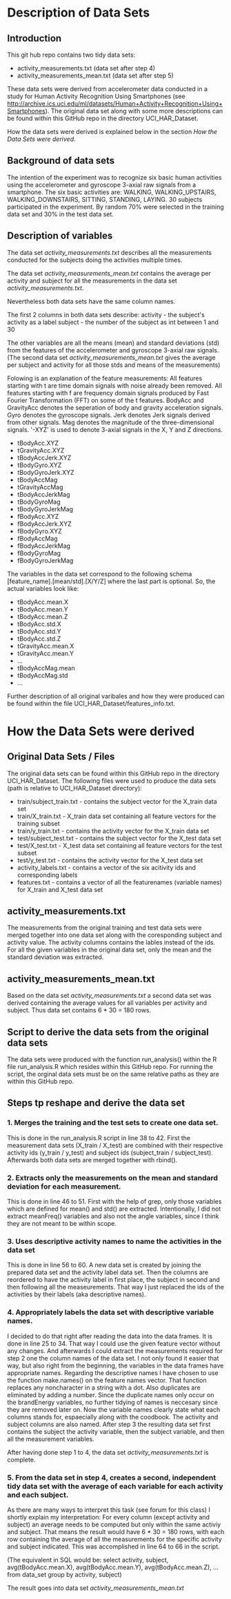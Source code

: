 # Description of Data Sets

## Introduction
This git hub repo contains two tidy data sets:
* activity_measurements.txt (data set after step 4)
* activity_measurements_mean.txt (data set after step 5)

These data sets were derived from accelerometer data conducted in a study for Human Activity Recognition Using Smartphones (see http://archive.ics.uci.edu/ml/datasets/Human+Activity+Recognition+Using+Smartphones).
The original data set along with some more descriptions can be found within this GitHub repo in the directory UCI_HAR_Dataset.

How the data sets were derived is explained below in the section *How the Data Sets were derived*.

## Background of data sets
The intention of the experiment was to recognize six basic human activities using the accelerometer and gyroscope 3-axial raw signals from a smartphone.
The six basic activities are: WALKING, WALKING_UPSTAIRS, WALKING_DOWNSTAIRS, SITTING, STANDING, LAYING.
30 subjects participated in the experiment. By random 70% were selected in the training data set and 30% in the test data set.

## Description of variables
The data set *activity_measurements.txt* describes all the measurements conducted for the subjects doing the activities multiple times. 

The data set *activity_measurements_mean.txt* contains the average per activity and subject for all the measurements in the data set *activity_measurements.txt*.

Nevertheless both data sets have the same column names.

The first 2 columns in both data sets describe:
activity - the subject's activity as a label
subject - the number of the subject as int between 1 and 30

The other variables are all the means (mean) and standard deviations (std) from the features of the accelerometer and gyroscope 3-axial raw signals. (The second data set 
*activity_measurements_mean.txt* gives the average per subject and activity for all those stds and means of the measurements)

Folowing is an explanation of the feature measurements:
All features starting with t are time domain signals with noise already been removed.
All features starting with f are frequency domain signals produced by Fast Fourier Transformation (FFT) on some of the t features.
BodyAcc and GravityAcc denotes the seperation of body and gravity acceleration signals.
Gyro denotes the gyroscope signals.
Jerk denotes Jerk signals derived from other signals.
Mag denotes the magnitude of the three-dimensional signals.
'-XYZ' is used to denote 3-axial signals in the X, Y and Z directions.

* tBodyAcc.XYZ
* tGravityAcc.XYZ
* tBodyAccJerk.XYZ
* tBodyGyro.XYZ
* tBodyGyroJerk.XYZ
* tBodyAccMag
* tGravityAccMag
* tBodyAccJerkMag
* tBodyGyroMag
* tBodyGyroJerkMag
* fBodyAcc.XYZ
* fBodyAccJerk.XYZ
* fBodyGyro.XYZ
* fBodyAccMag
* fBodyAccJerkMag
* fBodyGyroMag
* fBodyGyroJerkMag

The variables in the data set correspond to the following schema [feature_name].[mean/std].[X/Y/Z] where the last part is optional.
So, the actual variables look like:
* tBodyAcc.mean.X
* tBodyAcc.mean.Y
* tBodyAcc.mean.Z
* tBodyAcc.std.X
* tBodyAcc.std.Y
* tBodyAcc.std.Z
* tGravityAcc.mean.X
* tGravityAcc.mean.Y
* ...
* tBodyAccMag.mean
* tBodyAccMag.std
* ...

Further description of all original varibales and how they were produced can be found within the file UCI_HAR_Dataset/features_info.txt.

# How the Data Sets were derived

## Original Data Sets / Files
The original data sets can be found within this GitHub repo in the directory UCI_HAR_Dataset. 
The following files were used to produce the data sets (path is relative to UCI_HAR_Dataset directory):
* train/subject_train.txt - contains the subject vector for the X_train data set
* train/X_train.txt - X_train data set containing all feature vectors for the training subset
* train/y_train.txt - contains the activity vector for the X_train data set
* test/subject_test.txt - contains the subject vector for the X_test data set
* test/X_test.txt - X_test data set containing all feature vectors for the test subset
* test/y_test.txt - contains the activity vector for the X_test data set
* activity_labels.txt - contains a vector of the six acitivity ids and corresponding labels
* features.txt - contains a vector of all the featurenames (variable names) for X_train and X_test data set
	
## activity_measurements.txt
The measurements from the original training and test data sets were merged together into one data set along with the coresponding subject and activity value.
The activity columns contains the lables instead of the ids.
For all the given variables in the original data set, only the mean and the standard deviation was extracted.

## activity_measurements_mean.txt
Based on the data set *activity_measurements.txt* a second data set was derived containing the average values for all variables per activity and subject.
Thus data set contains 6 * 30 = 180 rows.

## Script to derive the data sets from the original data sets
The data sets were produced with the function run_analysis() within the R file run_analysis.R which resides within this GitHub repo.
For running the script, the orginal data sets must be on the same relative paths as they are within this GitHub repo.

## Steps tp reshape and derive the data set
### 1. Merges the training and the test sets to create one data set.
This is done in the run_analysis.R script in line 38 to 42.
First the measurement data sets (X_train / X_test) are combined with their respective activity ids (y_train / y_test) and subject ids (subject_train / subject_test).
Afterwards both data sets are merged together with rbind().

### 2. Extracts only the measurements on the mean and standard deviation for each measurement.
This is done in line 46 to 51.
First with the help of grep, only those variables which are defined for mean() and std() are extracted. Intentionally, I did not extract meanFreq() variables and also not the angle variables, since I think they are not meant to be within scope.

### 3. Uses descriptive activity names to name the activities in the data set
This is done in line 56 to 60.
A new data set is created by joining the prepared data set and the activity label data set. Then the columns are reordered to have the activity label in first place, the subject in second and then following all the measeurements.
That way I just replaced the ids of the activities by their labels (aka descriptive names).

### 4. Appropriately labels the data set with descriptive variable names.
I decided to do that right after reading the data into the data frames. It is done in line 25 to 34.
That way I could use the given feature vector without any changes. And afterwards I could extract the measurements required for step 2 one the column names of the data set.
I not only found it easier that way, but also right from the beginning, the variables in the data frames have appropriate names.
Regarding the descriptive names I have chosen to use the function make.names() on the feature names vector. That function replaces any noncharacter in a string with a dot. Also duplicates are eliminated by adding a number. Since the duplicate names only occur on the brandEnergy variables, no further tidying of names is neccesary since they are removed later on.
Now the variable names clearly state what each columns stands for, espaecially along with the coodbook.
The activity and subject columns are also named. After step 3 the resulting data set first contains the subject the activity variable, then the subject variable, and then all the measurement variables.

After having done step 1 to 4, the data set *activity_measurements.txt* is complete.

### 5. From the data set in step 4, creates a second, independent tidy data set with the average of each variable for each activity and each subject.
As there are many ways to interpret this task (see forum for this class) I shortly explain my interpretation:
For every column (except activity and subject) an average needs to be computed but only within the same activiy and subject.
That means the result would have 6 * 30 = 180 rows, with each row containing the average of all the measurements for the specific activity and subject indicated.
This was accomplished in line 64 to 66 in the script.

(The equivalent in SQL would be:
select activity, subject, avg(tBodyAcc.mean.X), avg(tBodyAcc.mean.Y), avg(tBodyAcc.mean.Z), ... 
from data_set 
group by activity, subject)

The result goes into data set *activity_measurements_mean.txt*